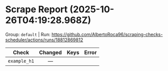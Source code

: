 # Scrape Report (2025-10-26T04:19:28.968Z)

Group: `default`  |  Run: https://github.com/AlbertoRoca96/scraping-checks-scheduler/actions/runs/18812869812

| Check | Changed | Keys | Error |
|---|:---:|:--|:--|
| `example_h1` | — |  |  |
